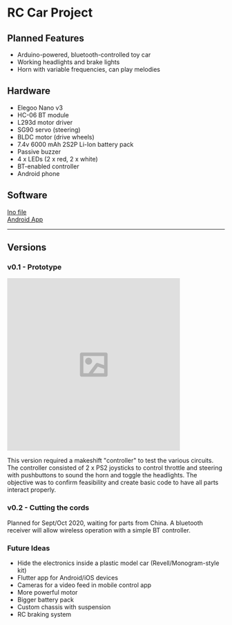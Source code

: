 # RC Car Project

## Planned Features

 - Arduino-powered, bluetooth-controlled toy car
 - Working headlights and brake lights
 - Horn with variable frequencies, can play melodies

## Hardware

 - Elegoo Nano v3
 - HC-06 BT module
 - L293d motor driver
 - SG90 servo (steering)
 - BLDC motor (drive wheels)
 - 7.4v 6000 mAh 2S2P Li-Ion battery pack
 - Passive buzzer
 - 4 x LEDs (2 x red, 2 x white)
 - BT-enabled controller
 - Android phone

## Software

[Ino file](https://github.com/robjvan/rc_car/blob/master/rc_car_ino/rc_car_ino.ino)  
[Android App](#)

---

## Versions

 ### v0.1 - Prototype

 <img src="/images/image_placeholder.png" align="center" height=400 width=400>

 This version required a makeshift "controller" to test the various circuits.  The controller consisted of 2 x PS2 joysticks to control throttle and steering with pushbuttons to sound the horn and toggle the headlights.  The objective was to confirm feasibility and create basic code to have all parts interact properly.

 ### v0.2 - Cutting the cords

 Planned for Sept/Oct 2020, waiting for parts from China.  A bluetooth receiver will allow wireless operation with a simple BT controller.

 ### Future Ideas

 - Hide the electronics inside a plastic model car (Revell/Monogram-style kit)
 - Flutter app for Android/iOS devices
 - Cameras for a video feed in mobile control app
 - More powerful motor
 - Bigger battery pack
 - Custom chassis with suspension
 - RC braking system
